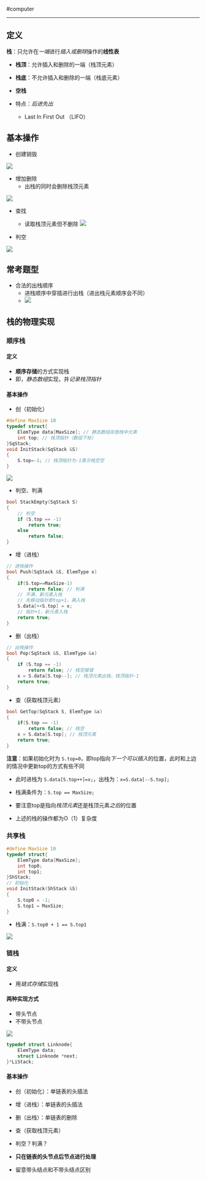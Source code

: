 #computer 

---
## 定义

**栈**：只允许在*一端*进行*插入或删除*操作的**线性表**

- **栈顶**：允许插入和删除的一端（栈顶元素）
- **栈底**：不允许插入和删除的一端（栈底元素）
- **空栈**

- 特点：*后进先出*
	- Last In First Out （LIFO）

## 基本操作

- 创建销毁

![](../../img/Pasted%20image%2020231209165615.png)

- 增加删除
	- 出栈的同时会删除栈顶元素

![](../../img/Pasted%20image%2020231209165620.png)

- 查找
	- 读取栈顶元素但不删除
![](../../img/Pasted%20image%2020231209165659.png)

- 判空

![](../../img/Pasted%20image%2020231209165724.png)

## 常考题型

- 合法的出栈顺序
	- 进栈顺序中穿插进行出栈（进出栈元素顺序会不同）
	- ![](../../img/Pasted%20image%2020231209165900.png)

## 栈的物理实现
### 顺序栈

#### 定义

- **顺序存储**的方式实现栈
- 即，*静态数组*实现，并*记录栈顶指针*

#### 基本操作

- 创（初始化）

```c
#define MaxSize 10
typedef struct{
	ElemType data[MaxSize]; // 静态数组存放栈中元素
	int top; // 栈顶指针（数组下标）
}SqStack;
void InitStack(SqStack &S)
{
	S.top=-1; // 栈顶指针为-1表示栈空空
}
```

![](../../img/Pasted%20image%2020231210163238.png)

- 判空、判满

```c
bool StackEmpty(SqStack S)
{
	// 判空
	if (S.top == -1) 
		return true;
	else 
		return false;
}
```

- 增（进栈）

```c
// 进栈操作
bool Push(SqStack &S, ElemType x)
{
	if(S.top==MaxSize-1) 
		return false; // 判满
	// 不满，新元素入栈
	// 先移动指针即top+1，再入栈
	S.data[++S.top] = x;
	// 指针+1，新元素入栈
	return true;
}
```

- 删（出栈）

```c
// 出栈操作
bool Pop(SqStack &S, ElemType &x)
{
	if (S.top == -1) 
		return false; // 栈空报错
	x = S.data[S.top--]; // 栈顶元素出栈，栈顶指针-1
	return true;
}
```

- 查（获取栈顶元素）

```c
bool GetTop(SqStack S, ElemType &x)
{
	if(S.top == -1) 
		return false; // 栈空
	x = S.data[S.top]; // 栈顶元素
	return true;
}
```

**注意**：如果初始化时为 `S.top=0`，即top指向*下一个可以插入*的位置，此时和上边的情况中更新top的方式有些不同
- 此时进栈为 `S.data[S.top++]=x;`，出栈为：`x=S.data[--S.top];`
- 栈满条件为：`S.top == MaxSize;`
- 要注意top是指向*栈顶元素*还是栈顶元素*之后*的位置

- 上述的栈的操作都为O（1）复杂度

### 共享栈

```c
#define MaxSize 10
typedef struct{
	ElemType data[MaxSize];
	int top0;
	int top1;
}ShStack;
// 初始化
void InitStack(ShStack &S)
{
	S.top0 = -1;
	S.top1 = MaxSize;
}
```

- 栈满：`S.top0 + 1 == S.top1`

![](../../img/Pasted%20image%2020231210164606.png)

### 链栈

#### 定义

- 用*链式存储*实现栈

#### 两种实现方式

- 带头节点
- 不带头节点

![](../../img/Pasted%20image%2020231211140320.png)

```c
typedef struct Linknode{
	ElemType data;
	struct Linknode *next;
}*LiStack;
```

#### 基本操作

- 创（初始化）：单链表的头插法
- 增（进栈）：单链表的头插法
- 删（出栈）：单链表的删除
- 查（获取栈顶元素）
- 判空？判满？

- **只在链表的头节点后节点进行处理**
- 留意带头结点和不带头结点区别